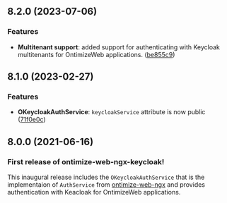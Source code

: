 ## 8.2.0 (2023-07-06)
### Features
* **Multitenant support**: added support for authenticating with Keycloak multitenants for OntimizeWeb applications. ([be855c9](https://github.com/OntimizeWeb/ontimize-web-ngx-keycloak/commit/be855c93116812388346fdf451081b2cf65bc717))


## 8.1.0 (2023-02-27)
### Features
* **OKeycloakAuthService**: `keycloakService` attribute is now public ([71f0e0c](https://github.com/OntimizeWeb/ontimize-web-ngx-keycloak/commit/71f0e0c))

## 8.0.0 (2021-06-16)
### First release of ontimize-web-ngx-keycloak!

This inaugural release includes the `OKeycloakAuthService` that is the implementaion of `AuthService` from [ontimize-web-ngx](https://github.com/OntimizeWeb/ontimize-web-ngx) and provides authentication with Keacloak for OntimizeWeb applications.
